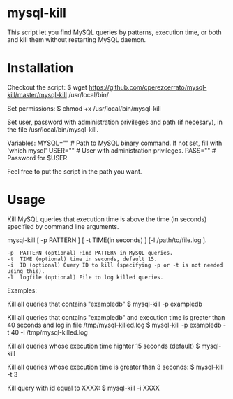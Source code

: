mysql-kill
==========

This script let you find MySQL queries by patterns, execution time, or both  and kill them without restarting MySQL daemon.

Installation
============

Checkout the script:
$ wget https://github.com/cperezcerrato/mysql-kill/master/mysql-kill /usr/local/bin/

Set permissions:
$ chmod +x /usr/local/bin/mysql-kill

Set user, password with administration privileges and path (if necesary), in the file /usr/local/bin/mysql-kill.

Variables:
MYSQL="" # Path to MySQL binary command. If not set, fill with 'which mysql'
USER="" # User with administration privileges.
PASS="" # Password for $USER.

Feel free to put the script in the path you want.

Usage
=====

Kill MySQL queries that execution time is above the time (in seconds) specified by command line arguments.
    
mysql-kill [ -p PATTERN ] [ -t TIME(in seconds) ] [-l /path/to/file.log ].

    -p  PATTERN (optional) Find PATTERN in MySQL queries.
    -t  TIME (optional) time in seconds, default 15.
    -i  ID (optional) Query ID to kill (specifying -p or -t is not needed using this).
    -l  logfile (optional) File to log killed queries.

Examples:

Kill all queries that contains "exampledb"
$ mysql-kill -p exampledb

Kill all queries that contains "exampledb" and execution time is greater than 40 seconds and log in file /tmp/mysql-killed.log
$ mysql-kill -p exampledb -t 40 -l /tmp/mysql-killed.log

Kill all queries whose execution time highter 15 seconds (default)
$ mysql-kill

Kill all queries whose execution time is greater than 3 seconds:
$ mysql-kill -t 3

Kill query with id equal to XXXX:
$ mysql-kill -i XXXX

